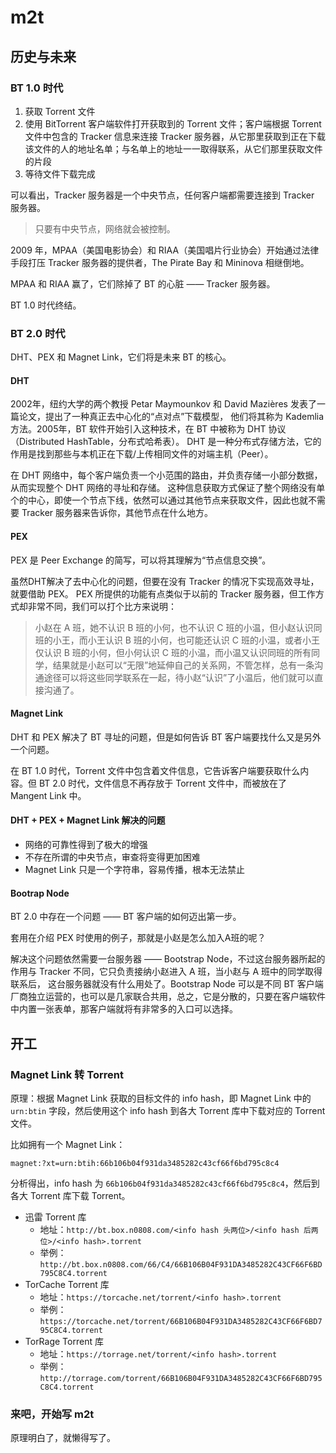 # m2t
## 历史与未来
### BT 1.0 时代
1. 获取 Torrent 文件
2. 使用 BitTorrent 客户端软件打开获取到的 Torrent 文件；客户端根据 Torrent 文件中包含的 Tracker 信息来连接 Tracker 服务器，从它那里获取到正在下载该文件的人的地址名单；与名单上的地址一一取得联系，从它们那里获取文件的片段
3. 等待文件下载完成

可以看出，Tracker 服务器是一个中央节点，任何客户端都需要连接到 Tracker 服务器。

> 只要有中央节点，网络就会被控制。

2009 年，MPAA（美国电影协会）和 RIAA（美国唱片行业协会）开始通过法律手段打压 Tracker 服务器的提供者，The Pirate Bay 和 Mininova 相继倒地。

MPAA 和 RIAA 赢了，它们除掉了 BT 的心脏 —— Tracker 服务器。

BT 1.0 时代终结。

### BT 2.0 时代
DHT、PEX 和 Magnet Link，它们将是未来 BT 的核心。
#### DHT
2002年，纽约大学的两个教授 Petar Maymounkov 和 David Mazières 发表了一篇论文，提出了一种真正去中心化的“点对点”下载模型，
他们将其称为 Kademlia 方法。2005年，BT 软件开始引入这种技术，在 BT 中被称为 DHT 协议（Distributed HashTable，分布式哈希表）。
DHT 是一种分布式存储方法，它的作用是找到那些与本机正在下载/上传相同文件的对端主机（Peer）。

在 DHT 网络中，每个客户端负责一个小范围的路由，并负责存储一小部分数据，从而实现整个 DHT 网络的寻址和存储。
这种信息获取方式保证了整个网络没有单个的中心，即使一个节点下线，依然可以通过其他节点来获取文件，因此也就不需要 Tracker 服务器来告诉你，其他节点在什么地方。

#### PEX
PEX 是 Peer Exchange 的简写，可以将其理解为“节点信息交换”。

虽然DHT解决了去中心化的问题，但要在没有 Tracker 的情况下实现高效寻址，就要借助 PEX。
PEX 所提供的功能有点类似于以前的 Tracker 服务器，但工作方式却非常不同，我们可以打个比方来说明：

> 小赵在 A 班，她不认识 B 班的小何，也不认识 C 班的小温，但小赵认识同班的小王，而小王认识 B 班的小何，也可能还认识 C 班的小温，或者小王仅认识 B 班的小何，但小何认识 C 班的小温，而小温又认识同班的所有同学，结果就是小赵可以“无限”地延伸自己的关系网，不管怎样，总有一条沟通途径可以将这些同学联系在一起，待小赵“认识”了小温后，他们就可以直接沟通了。

#### Magnet Link
DHT 和 PEX 解决了 BT 寻址的问题，但是如何告诉 BT 客户端要找什么又是另外一个问题。

在 BT 1.0 时代，Torrent 文件中包含着文件信息，它告诉客户端要获取什么内容。但 BT 2.0 时代，文件信息不再存放于 Torrent 文件中，而被放在了
Mangent Link 中。

#### DHT + PEX + Magnet Link 解决的问题

* 网络的可靠性得到了极大的增强
* 不存在所谓的中央节点，审查将变得更加困难
* Magnet Link 只是一个字符串，容易传播，根本无法禁止

#### Bootrap Node

BT 2.0 中存在一个问题 —— BT 客户端的如何迈出第一步。

套用在介绍 PEX 时使用的例子，那就是小赵是怎么加入A班的呢？

解决这个问题依然需要一台服务器 —— Bootstrap Node，不过这台服务器所起的作用与 Tracker 不同，它只负责接纳小赵进入 A 班，当小赵与 A 班中的同学取得联系后，
这台服务器就没有什么用处了。Bootstrap Node 可以是不同 BT 客户端厂商独立运营的，也可以是几家联合共用，总之，它是分散的，只要在客户端软件中内置一张表单，那客户端就将有非常多的入口可以选择。


## 开工
### Magnet Link 转 Torrent

原理：根据 Magnet Link 获取的目标文件的 info hash，即 Magnet Link 中的 `urn:btin` 字段，然后使用这个 info hash 到各大 Torrent 库中下载对应的 Torrent 文件。

比如拥有一个 Magnet Link：

    magnet:?xt=urn:btih:66b106b04f931da3485282c43cf66f6bd795c8c4

分析得出，info hash 为 `66b106b04f931da3485282c43cf66f6bd795c8c4`，然后到各大 Torrent 库下载 Torrent。

* 迅雷 Torrent 库
  * 地址：`http://bt.box.n0808.com/<info hash 头两位>/<info hash 后两位>/<info hash>.torrent`
  * 举例：`http://bt.box.n0808.com/66/C4/66B106B04F931DA3485282C43CF66F6BD795C8C4.torrent`
* TorCache Torrent 库
  * 地址：`https://torcache.net/torrent/<info hash>.torrent`
  * 举例：`https://torcache.net/torrent/66B106B04F931DA3485282C43CF66F6BD795C8C4.torrent`
* TorRage Torrent 库
  * 地址：`https://torrage.net/torrent/<info hash>.torrent`
  * 举例：`http://torrage.com/torrent/66B106B04F931DA3485282C43CF66F6BD795C8C4.torrent`


### 来吧，开始写 m2t

原理明白了，就懒得写了。
